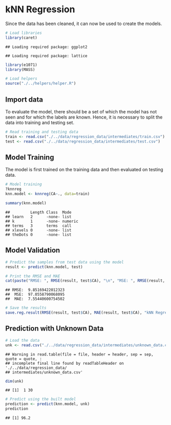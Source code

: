 # kNN Regression

Since the data has been cleaned, it can now be used to create the
models.

``` r
# Load libraries
library(caret)
```

    ## Loading required package: ggplot2

    ## Loading required package: lattice

``` r
library(e1071)
library(MASS)

# Load helpers
source("./../helpers/helper.R")
```

## Import data

To evaluate the model, there should be a set of which the model has not
seen and for which the labels are known. Hence, it is necessary to split
the data into training and testing set.

``` r
# Read training and testing data
train <- read.csv("./../data/regression_data/intermediates/train.csv")
test <- read.csv("./../data/regression_data/intermediates/test.csv")
```

## Model Training

The model is first trained on the training data and then evaluated on
testing data.

``` r
# Model training
?knnreg
knn.model <- knnreg(CA~., data=train)
```

``` r
summary(knn.model)
```

    ##         Length Class  Mode   
    ## learn   2      -none- list   
    ## k       1      -none- numeric
    ## terms   3      terms  call   
    ## xlevels 0      -none- list   
    ## theDots 0      -none- list

## Model Validation

``` r
# Predict the samples from test data using the model
result <- predict(knn.model, test)

# Print the RMSE and MAE
cat(paste("RMSE: ", RMSE(result, test$CA), "\n", "MSE: ", RMSE(result, test$CA)^2, "\n", "MAE: ", MAE(result, test$CA)))
```

    ## RMSE:  9.85169422012323 
    ##  MSE:  97.0558790068095 
    ##  MAE:  7.55440600754502

``` r
# Save the results
save.reg.result(RMSE(result, test$CA), MAE(result, test$CA), "kNN Regression")
```

## Prediction with Unknown Data

``` r
# Load the data
unk <- read.csv("./../data/regression_data/intermediates/unknown_data.csv")
```

    ## Warning in read.table(file = file, header = header, sep = sep, quote = quote, :
    ## incomplete final line found by readTableHeader on './../data/regression_data/
    ## intermediates/unknown_data.csv'

``` r
dim(unk)
```

    ## [1]  1 30

``` r
# Predict using the built model
prediction <- predict(knn.model, unk)
prediction
```

    ## [1] 96.2
